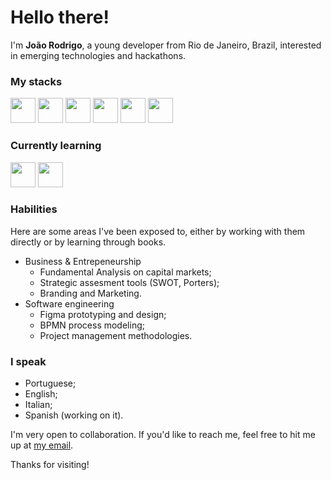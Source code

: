 # Hello there!

I'm **João Rodrigo**, a young developer from Rio de Janeiro, Brazil, interested in emerging technologies and hackathons. 

### My stacks
<img src="https://cdn.jsdelivr.net/gh/devicons/devicon@latest/icons/c/c-original.svg" width="40" height="40"/> <img src="https://cdn.jsdelivr.net/gh/devicons/devicon@latest/icons/html5/html5-original.svg" width="40" height="40"/> <img src="https://cdn.jsdelivr.net/gh/devicons/devicon@latest/icons/css3/css3-original.svg" width="40" height="40"/> <img src="https://cdn.jsdelivr.net/gh/devicons/devicon@latest/icons/javascript/javascript-original.svg" width="40" height="40"/> <img src="https://cdn.jsdelivr.net/gh/devicons/devicon@latest/icons/python/python-original.svg" width="40" height="40"/> <img src="https://cdn.jsdelivr.net/gh/devicons/devicon@latest/icons/git/git-original.svg" width="40" height="40"/>

### Currently learning

<img src="https://cdn.jsdelivr.net/gh/devicons/devicon@latest/icons/solidity/solidity-plain.svg" width="40" height="40"/> <img src="https://cdn.jsdelivr.net/gh/devicons/devicon@latest/icons/react/react-original.svg" width="40" height="40"/>

### Habilities

Here are some areas I've been exposed to, either by working with them directly or by learning through books.
- Business & Entrepeneurship
  - Fundamental Analysis on capital markets;
  - Strategic assesment tools (SWOT, Porters);
  - Branding and Marketing.
- Software engineering
  - Figma prototyping and design;
  - BPMN process modeling;
  - Project management methodologies.

### I speak
  - Portuguese;
  - English;
  - Italian;
  - Spanish (working on it).

I'm very open to collaboration. If you'd like to reach me, feel free to hit me up at [my email](mailto:joaoroddias@gmail.com).

Thanks for visiting!
